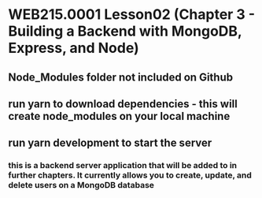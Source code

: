 # WEB215.0001 Lesson02 (Chapter 3 - Building a Backend with MongoDB, Express, and Node)

## Node_Modules folder not included on Github

## run yarn to download dependencies - this will create node_modules on your local machine

## run yarn development to start the server

### this is a backend server application that will be added to in further chapters. It currently allows you to create, update, and delete users on a MongoDB database

